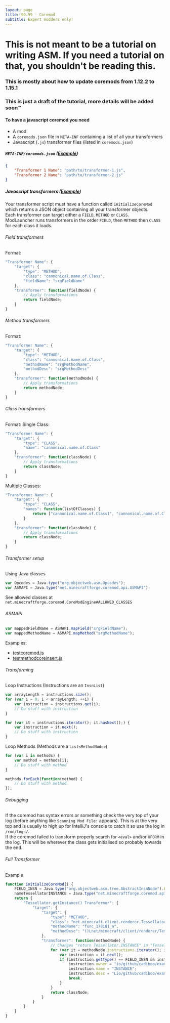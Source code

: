 ```yaml
---
layout: page
title: 99.99 - Coremod
subtitle: Expert modders only!
---
```


# This is not meant to be a tutorial on writing ASM. If you need a tutorial on that, you shouldn't be reading this.
### This is mostly about how to update coremods from 1.12.2 to 1.15.1

### This is just a draft of the tutorial, more details will be added soon™

#### To have a javascript coremod you need
- A mod
- A `coremods.json` file in `META-INF` containing a list of all your transformers
- Javascript (`.js`) transformer files (listed in `coremods.json`)

##### `META-INF/coremods.json` ([Example](https://github.com/Cadiboo/NoCubes/tree/1.14.x/src/main/resources/META-INF/coremods.json))
```json
{
	"Transformer 1 Name": "path/to/transformer-1.js",
	"Transformer 2 Name": "path/to/transformer-2.js"
}
```

##### Javascript transformers ([Example](https://github.com/Cadiboo/NoCubes/blob/1.14.x/src/main/resources/nocubes-transformer.js))
Your transformer script must have a function called `initializeCoreMod` which returns a JSON object containing all your transformer objects.  
Each transformer can target either a `FIELD`, `METHOD` or `CLASS`.  
ModLauncher runs transformers in the order `FIELD`, then `METHOD` then `CLASS` for each class it loads.  
###### Field transformers
Format:
```javascript
"Transformer Name": {
	"target": {
		"type": "METHOD",
		"class": "cannonical.name.of.Class",
		"fieldName": "srgFieldName"
	},
	"transformer": function(fieldNode) {
		// Apply transformations
		return fieldNode;
	}
}
```
###### Method transformers
Format:
```javascript
"Transformer Name": {
	"target": {
		"type": "METHOD",
		"class": "cannonical.name.of.Class",
		"methodName": "srgMethodName",
		"methodDesc": "srgMethodDesc"
	},
	"transformer": function(methodNode) {
		// Apply transformations
		return methodNode;
	}
}
```
###### Class transformers
Format:
Single Class:
```javascript
"Transformer Name": {
	"target": {
		"type": "CLASS",
		"name": "cannonical.name.of.Class"
	},
	"transformer": function(classNode) {
		// Apply transformations
		return classNode;
	}
}
```
Multiple Classes:
```javascript
"Transformer Name": {
	"target": {
		"type": "CLASS",
		"names": function(listOfClasses) {
			return ["cannonical.name.of.Class1", "cannonical.name.of.Class2"];
		}
	},
	"transformer": function(classNode) {
		// Apply transformations
		return classNode;
	}
}
```
###### Transformer setup
Using Java classes
```javascript
var Opcodes = Java.type("org.objectweb.asm.Opcodes");
var ASMAPI = Java.type("net.minecraftforge.coremod.api.ASMAPI");
```
See allowed classes at `net.minecraftforge.coremod.CoreModEngine#ALLOWED_CLASSES`
###### ASMAPI
```javascript
var mappedFieldName = ASMAPI.mapField("srgFieldName");
var mappedMethodName = ASMAPI.mapMethod("srgMethodName");
```
Examples:
- [testcoremod.js](https://github.com/MinecraftForge/CoreMods/blob/master/src/test/javascript/testcoremod.js)
- [testmethodcoreinsert.js](https://github.com/MinecraftForge/CoreMods/blob/master/src/test/javascript/testmethodcoreinsert.js)

###### Transforming
Loop Instructions (Instructions are an `InsnList`)
```javascript
var arrayLength = instructions.size();
for (var i = 0; i < arrayLength; ++i) {
	var instruction = instructions.get(i);
	// Do stuff with instruction
}
```
```javascript
for (var it = instructions.iterator(); it.hasNext();) {
	var instruction = it.next();
	// Do stuff with instruction
}
```
Loop Methods (Methods are a `List<MethodNode>`)
```javascript
for (var i in methods) {
	var method = methods[i];
	// Do stuff with method
}
```
```javascript
methods.forEach(function(method) {
	// Do stuff with method
});
```
###### Debugging
If the coremod has syntax errors or something check the very top of your log (before anything like `Scanning Mod File:` appears). This is at the very top and is usually to high up for IntelliJ's console to catch it so use the log in `/run/logs/`.  
If the coremod failed to transform properly search for `<eval>` and/or `XFORM` in the log. This will be wherever the class gets initialised so probably towards the end.
###### Full Transformer
Example
```javascript
function initializeCoreMod() {
	FIELD_INSN = Java.type("org.objectweb.asm.tree.AbstractInsnNode").FIELD_INSN;
	nameTessellatorINSTANCE = Java.type("net.minecraftforge.coremod.api.ASMAPI").mapField("field_78398_a");
	return {
		"Tessellator.getInstance() Transformer": {
			"target": {
				"target": {
					"type": "METHOD",
					"class": "net.minecraft.client.renderer.Tessellator",
					"methodName": "func_178181_a",
					"methodDesc": "()Lnet/minecraft/client/renderer/Tessellator;"
				},
				"transformer": function(methodNode) {
					// Changes "return Tessellator.INSTANCE" in "Tessellator.getInstance()" to "return NewTessellator.INSTANCE"
					for (var it = methodNode.instructions.iterator(); it.hasNext();) {
						var instruction = it.next();
						if (instruction.getType() == FIELD_INSN && instruction.name.equals(nameTessellatorINSTANCE)) {
							instruction.owner = "io/github/cadiboo/examplemod/client/hooks/NewTessellator";
							instruction.name = "INSTANCE";
							instruction.desc = "Lio/github/cadiboo/examplemod/client/hooks/NewTessellator;";
							break;
						}
					}
					return classNode;
				}
			}
		}
	}
}
```
